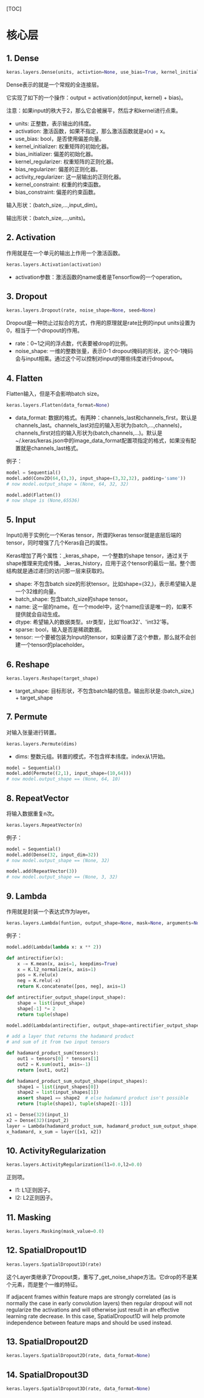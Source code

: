 [TOC]

# 核心层

## 1. Dense

```python
keras.layers.Dense(units, activtion=None, use_bias=True, kernel_initializer='glorot_uniform', bias_initializer='zeros', kernel_regularizer=None, bias_regularizer=None, activity_regularizer=None, kernel_constraint=None, bias_constraint=None)
```

Dense表示的就是一个常规的全连接层。

它实现了如下的一个操作：output = activation(dot(input, kernel) + bias)。

注意：如果input的秩大于2，那么它会被展平，然后才和kernel进行点乘。

- units: 正整数，表示输出的纬度。
- activation: 激活函数，如果不指定，那么激活函数就是a(x) = x。
- use_bias: bool，是否使用偏差向量。
- kernel_initializer: 权重矩阵的初始化器。
- bias_initializer: 偏差的初始化器。
- kernel_regularizer: 权重矩阵的正则化器。
- bias_regularizer: 偏差的正则化器。
- activity_regularizer: 这一层输出的正则化器。
- kernel_constraint: 权重的约束函数。
- bias_constraint: 偏差的约束函数。

输入形状：(batch_size,...,input_dim)。

输出形状：(batch_size,...,units)。

## 2. Activation

作用就是在一个单元的输出上作用一个激活函数。

```python
keras.layers.Activation(activation)
```

- activation参数：激活函数的name或者是Tensorflow的一个operation。

## 3. Dropout

```python
keras.layers.Dropout(rate, noise_shape=None, seed=None)
```

Dropout是一种防止过拟合的方式，作用的原理就是rate比例的input units设置为0，相当于一个dropout的作用。

- rate：0~1之间的浮点数，代表要被drop的比例。
- noise_shape: 一维的整数张量，表示0-1 dropout掩码的形状，这个0-1掩码会与input相乘。通过这个可以控制对input的哪些纬度进行dropout。

## 4. Flatten

Flatten输入，但是不会影响batch size。

```python
keras.layers.Flatten(data_format=None)
```

- data_format: 数据的格式。有两种：channels_last和channels_first，默认是channels_last。channels_last对应的输入形状为(batch,...,channels)，channels_first对应的输入形状为(batch,channels,...)。默认是~/.keras/keras.json中的image_data_format配置项指定的格式，如果没有配置就是channels_last格式。

例子：

```python
model = Sequential()
model.add(Conv2D(64,(3,3), input_shape=(3,32,32), padding='same'))
# now model.output_shape = (None, 64, 32, 32)

model.add(Flatten())
# now shape is (None,65536)
```

## 5. Input

Input()用于实例化一个Keras tensor，所谓的keras tensor就是底层后端的tensor，同时增强了几个Keras自己的属性。

Keras增加了两个属性：_keras_shape，一个整数的shape tensor，通过关于shape推理来完成传播。_keras_history，应用于这个tensor的最后一层。整个图结构就是通过递归的访问那一层来获取的。

- shape: 不包含batch size的形状tensor。比如shape=(32,)，表示希望输入是一个32维的向量。
- batch_shape: 包含batch_size的shape tensor。
- name: 这一层的name。在一个model中，这个name应该是唯一的，如果不提供就会自动生成。
- dtype: 希望输入的数据类型。str类型，比如'float32'、'int32'等。
- sparse: bool，输入是否是稀疏数据。
- tensor: 一个要被包装为Input的tensor，如果设置了这个参数，那么就不会创建一个tensor的placeholder。

## 6. Reshape

```python
keras.layers.Reshape(target_shape)
```

- target_shape: 目标形状，不包含batch轴的信息。输出形状是:(batch_size,) + target_shape

## 7. Permute

对输入张量进行转置。

```python
keras.layers.Permute(dims)
```

- dims: 整数元组。转置的模式，不包含样本纬度。index从1开始。

```python
model = Sequential()
model.add(Permute((2,1), input_shape=(10,64)))
# now model.output_shape == (None, 64, 10)
```

## 8. RepeatVector

将输入数据重复n次。

```python
keras.layers.RepeatVector(n)
```

例子：

```python
model = Sequential()
model.add(Dense(32, input_dim=32))
# now model.output_shape == (None, 32)

model.add(RepeatVector(3))
# now model.output_shape == (None, 3, 32)
```

## 9. Lambda

作用就是封装一个表达式作为layer。

```python
keras.layers.Lambda(funtion, output_shape=None, mask=None, arguments=None)
```

例子：

```python
model.add(Lambda(lambda x: x ** 2))
```

```python
def antirectifier(x):
    x -= K.mean(x, axis=1, keepdims=True)
    x = K.l2_normalize(x, axis=1)
    pos = K.relu(x)
    neg = K.relu(-x)
    return K.concatenate([pos, neg], axis=1)

def antirectifier_output_shape(input_shape):
    shape = list(input_shape)
    shape[-1] *= 2
    return tuple(shape)

model.add(Lambda(antirectifier, output_shape=antirectifier_output_shape))
```

```python
# add a layer that returns the hadamard product
# and sum of it from two input tensors

def hadamard_product_sum(tensors):
    out1 = tensors[0] * tensors[1]
    out2 = K.sum(out1, axis=-1)
    return [out1, out2]

def hadamard_product_sum_output_shape(input_shapes):
    shape1 = list(input_shapes[0])
    shape2 = list(input_shapes[1])
    assert shape1 == shape2  # else hadamard product isn't possible
    return [tuple(shape1), tuple(shape2[:-1])]

x1 = Dense(32)(input_1)
x2 = Dense(32)(input_2)
layer = Lambda(hadamard_product_sum, hadamard_product_sum_output_shape)
x_hadamard, x_sum = layer([x1, x2])
```

## 10. ActivityRegularization

```python
keras.layers.ActivityRegularization(l1=0.0,l2=0.0)
```

正则项。

- l1: L1正则因子。
- l2: L2正则因子。

## 11. Masking

```python
keras.layers.Masking(mask_value=0.0)
```

## 12. SpatialDropout1D

```python
keras.layers.SpatialDropout1D(rate)
```

这个Layer类继承了Dropout类，重写了_get_noise_shape方法。它drop的不是某个元素，而是整个一维的特征。

If adjacent frames within feature maps are strongly correlated (as is normally the case in early convolution layers) then regular dropout will not regularize the activations and will otherwise just result in an effective learning rate decrease. In this case, SpatialDropout1D will help promote independence between feature maps and should be used instead.

## 13. SpatialDropout2D

```python
keras.layers.SpatialDropout2D(rate, data_format=None)
```

## 14. SpatialDropout3D

```python
keras.layers.SpatialDropout3D(rate, data_format=None)
```
